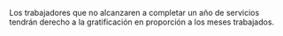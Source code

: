 Los trabajadores que no alcanzaren a completar un año de servicios tendrán derecho a la gratificación en proporción a los meses trabajados.